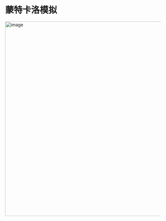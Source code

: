 # 蒙特卡洛模拟
<img width="631" alt="image" src="https://user-images.githubusercontent.com/56249874/136183573-6355afc6-52f1-4a8c-a3d5-c8ee5ef68f20.png">
